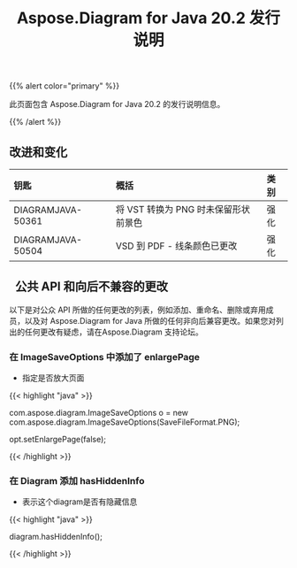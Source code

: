 ﻿---
title: Aspose.Diagram for Java 20.2 发行说明
type: docs
weight: 60
url: /zh/java/aspose-diagram-for-java-20-2-release-notes/
---
{{% alert color="primary" %}} 

此页面包含 Aspose.Diagram for Java 20.2 的发行说明信息。

{{% /alert %}} 
## **改进和变化**

|**钥匙**|**概括**|**类别**|
|:- |:- |:- |
|DIAGRAMJAVA-50361|将 VST 转换为 PNG 时未保留形状前景色|强化|
|DIAGRAMJAVA-50504|VSD 到 PDF - 线条颜色已更改|强化|
## ` `**公共 API 和向后不兼容的更改**
以下是对公众 API 所做的任何更改的列表，例如添加、重命名、删除或弃用成员，以及对 Aspose.Diagram for Java 所做的任何非向后兼容更改。如果您对列出的任何更改有疑虑，请在Aspose.Diagram 支持论坛。
### **在 ImageSaveOptions 中添加了 enlargePage**
- 指定是否放大页面

{{< highlight "java" >}}

 com.aspose.diagram.ImageSaveOptions o = new com.aspose.diagram.ImageSaveOptions(SaveFileFormat.PNG);

opt.setEnlargePage(false);

{{< /highlight >}}
### **在 Diagram 添加 hasHiddenInfo**
- 表示这个diagram是否有隐藏信息

{{< highlight "java" >}}

 diagram.hasHiddenInfo();

{{< /highlight >}}




